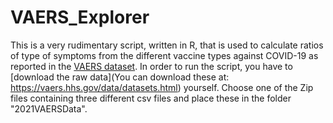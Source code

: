# VAERS_Explorer

This is a very rudimentary script, written in R, that is used to calculate ratios of type of symptoms from the different vaccine types against COVID-19 as reported in the [VAERS dataset](https://vaers.hhs.gov/). In order to run the script, you have to [download the raw data](You can download these at: https://vaers.hhs.gov/data/datasets.html) yourself. Choose one of the Zip files containing three different csv files and place these in the folder "2021VAERSData".
